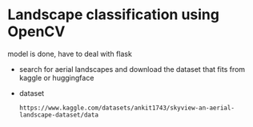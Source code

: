 # Landscape classification using OpenCV

model is done, have to deal with flask

* search for aerial landscapes and download the dataset that fits from kaggle or huggingface
* dataset

      https://www.kaggle.com/datasets/ankit1743/skyview-an-aerial-landscape-dataset/data
